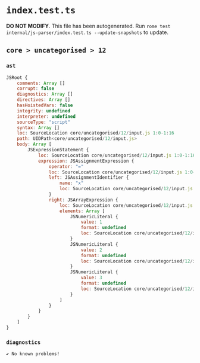 # `index.test.ts`

**DO NOT MODIFY**. This file has been autogenerated. Run `rome test internal/js-parser/index.test.ts --update-snapshots` to update.

## `core > uncategorised > 12`

### `ast`

```javascript
JSRoot {
	comments: Array []
	corrupt: false
	diagnostics: Array []
	directives: Array []
	hasHoistedVars: false
	integrity: undefined
	interpreter: undefined
	sourceType: "script"
	syntax: Array []
	loc: SourceLocation core/uncategorised/12/input.js 1:0-1:16
	path: UIDPath<core/uncategorised/12/input.js>
	body: Array [
		JSExpressionStatement {
			loc: SourceLocation core/uncategorised/12/input.js 1:0-1:16
			expression: JSAssignmentExpression {
				operator: "="
				loc: SourceLocation core/uncategorised/12/input.js 1:0-1:16
				left: JSAssignmentIdentifier {
					name: "x"
					loc: SourceLocation core/uncategorised/12/input.js 1:0-1:1 (x)
				}
				right: JSArrayExpression {
					loc: SourceLocation core/uncategorised/12/input.js 1:4-1:16
					elements: Array [
						JSNumericLiteral {
							value: 1
							format: undefined
							loc: SourceLocation core/uncategorised/12/input.js 1:6-1:7
						}
						JSNumericLiteral {
							value: 2
							format: undefined
							loc: SourceLocation core/uncategorised/12/input.js 1:9-1:10
						}
						JSNumericLiteral {
							value: 3
							format: undefined
							loc: SourceLocation core/uncategorised/12/input.js 1:12-1:13
						}
					]
				}
			}
		}
	]
}
```

### `diagnostics`

```
✔ No known problems!

```
